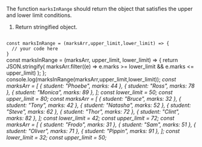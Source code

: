 The function `marksInRange` should return the object that satisfies the upper and lower limit conditions.

1. Return stringified object.

<Editor lang="javascript" type="exercise" testMode="multipleInput">
<code>
const marksInRange = (marksArr,upper_limit,lower_limit) => {
  // your code here
}
</code>

<solution>
const marksInRange = (marksArr, upper_limit, lower_limit) => {
  return JSON.stringify(
    marksArr.filter((e) => e.marks >= lower_limit && e.marks <= upper_limit)
  );
};
</solution>

<testcases>
<caller>
console.log(marksInRange(marksArr,upper_limit,lower_limit));
</caller>
<testcase>
<i>
const marksArr = [
  { student: "Phoebe", marks: 44 },
  { student: "Ross", marks: 78 },
  { student: "Monica", marks: 89 },
];
const lower_limit = 50;
const upper_limit = 80;
</i>
</testcase>
<testcase>
<i>
const marksArr = [
  { student: "Bruce", marks: 32 },
  { student: "Tony", marks: 42 },
  { student: "Natasha", marks: 52 },
  { student: "Steve", marks: 62 },
  { student: "Thor", marks: 72 },
  { student: "Clint", marks: 82 },
];
const lower_limit = 42;
const upper_limit = 72;
</i>
</testcase>
<testcase>
<i>
const marksArr = [
  { student: "Frodo", marks: 31 },
  { student: "Sam", marks: 51 },
  { student: "Oliver", marks: 71 },
  { student: "Pippin", marks: 91 },
];
const lower_limit = 32;
const upper_limit = 50;
</i>
</testcase>
</testcases>
</Editor>